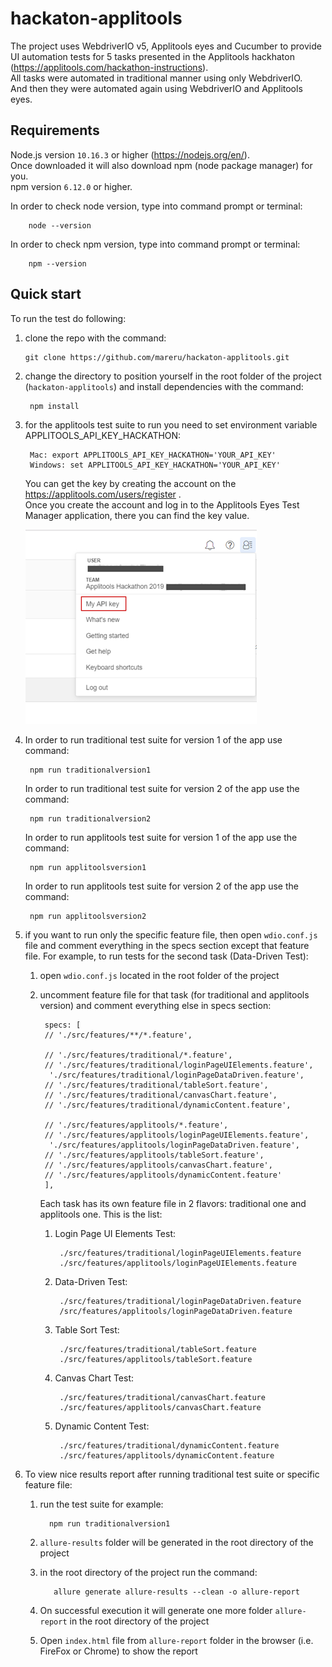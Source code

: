 # hackaton-applitools

The project uses WebdriverIO v5, Applitools eyes and Cucumber to provide UI automation tests for 
5 tasks presented in the Applitools hackhaton (https://applitools.com/hackathon-instructions).  
All tasks were automated in traditional manner using only WebdriverIO.  
And then they were automated again using WebdriverIO and Applitools eyes.

## Requirements
Node.js version `10.16.3` or higher (https://nodejs.org/en/).  
Once downloaded it will also download npm (node package manager) for you.  
npm version `6.12.0` or higher.

In order to check node version, type into command prompt or terminal:

        node --version
In order to check npm version, type into command prompt or terminal:

        npm --version

## Quick start
To run the test do following:
1. clone the repo with the command:  

       git clone https://github.com/mareru/hackaton-applitools.git
2. change the directory to position yourself in the root folder of the project (`hackaton-applitools`) and install dependencies with the command:

        npm install
3. for the applitools test suite to run you need to set environment variable APPLITOOLS_API_KEY_HACKATHON:

        Mac: export APPLITOOLS_API_KEY_HACKATHON='YOUR_API_KEY'
        Windows: set APPLITOOLS_API_KEY_HACKATHON='YOUR_API_KEY'
   You can get the key by creating the account on the https://applitools.com/users/register .  
   Once you create the account and log in to the Applitools Eyes Test Manager application, there you can find the key value.  
   
   ![API_KEY](src/resources/images/API_KEY.png)
4. In order to run traditional test suite for version 1 of the app use command:
        
        npm run traditionalversion1
   In order to run traditional test suite for version 2 of the app use the command:
   
        npm run traditionalversion2
   In order to run applitools test suite for version 1 of the app use the command:
    
        npm run applitoolsversion1
   In order to run applitools test suite for version 2 of the app use the command:
   
        npm run applitoolsversion2
5. if you want to run only the specific feature file, then open `wdio.conf.js` file and comment everything in the specs section except that feature file. 
For example, to run tests for the second task (Data-Driven Test):  
    1. open `wdio.conf.js` located in the root folder of the project
    2. uncomment feature file for that task (for traditional and applitools version) and comment everything else in specs section:
     
            specs: [
            // './src/features/**/*.feature',
    
            // './src/features/traditional/*.feature',
            // './src/features/traditional/loginPageUIElements.feature',
             './src/features/traditional/loginPageDataDriven.feature',
            // './src/features/traditional/tableSort.feature',
            // './src/features/traditional/canvasChart.feature',
            // './src/features/traditional/dynamicContent.feature',
    
            // './src/features/applitools/*.feature',
            // './src/features/applitools/loginPageUIElements.feature',
             './src/features/applitools/loginPageDataDriven.feature',
            // './src/features/applitools/tableSort.feature',
            // './src/features/applitools/canvasChart.feature',
            // './src/features/applitools/dynamicContent.feature'
            ],
        Each task has its own feature file in 2 flavors: traditional one and applitools one.
        This is the list:
        1. Login Page UI Elements Test:
        
                ./src/features/traditional/loginPageUIElements.feature
                ./src/features/applitools/loginPageUIElements.feature
        2. Data-Driven Test:
        
                ./src/features/traditional/loginPageDataDriven.feature
                /src/features/applitools/loginPageDataDriven.feature
        3. Table Sort Test:
        
                ./src/features/traditional/tableSort.feature
                ./src/features/applitools/tableSort.feature
        4. Canvas Chart Test:
        
                ./src/features/traditional/canvasChart.feature
                ./src/features/applitools/canvasChart.feature
        5. Dynamic Content Test:
                
                ./src/features/traditional/dynamicContent.feature
                ./src/features/applitools/dynamicContent.feature
6. To view nice results report after running traditional test suite or specific feature file:  
      1. run the test suite for example:  
               
               npm run traditionalversion1
      2. `allure-results` folder will be generated in the root directory of the project  
      3. in the root directory of the project run the command:
      
                allure generate allure-results --clean -o allure-report
      4. On successful execution it will generate one more folder `allure-report` in the root directory of the project
      5. Open `index.html` file from `allure-report` folder in the browser (i.e. FireFox or Chrome) to show the report
